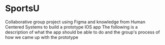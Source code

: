 # SportsU
Collaborative group project using Figma and knowledge from Human Centered Systems to build a prototype IOS app
The following is a description of what the app should be able to do and the group's process of how we came up with the prototype
